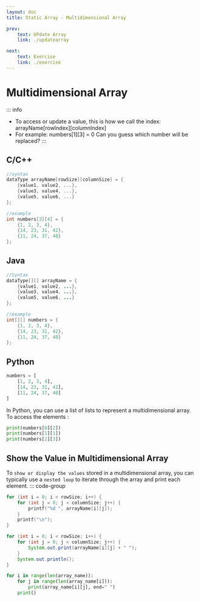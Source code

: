 ```yaml
---
layout: doc
title: Static Array - Multidimensional Array

prev:
    text: UPdate Array
    link: ./updatearray

next:
    text: Exercise
    link: ./exercise
---
```


# Multidimensional Array
::: info 
- To access or update a value, this is how we call the index:
arrayName[rowIndex][columnIndex]
- For example:
numbers[1][3] = 0
Can you guess which number will be replaced?
:::
## C/C++
```c {1,8}
//syntax
dataType arrayName[rowSize][columnSize] = {
    {value1, value2, ...},
    {value3, value4, ...},
    {value5, value6, ...}
};

//example
int numbers[3][4] = {
    {1, 2, 3, 4},
    {14, 23, 31, 42},
    {11, 24, 37, 40}
};
```

## Java
```java {1,8}
//Syntax
dataType[][] arrayName = {
    {value1, value2, ...},
    {value3, value4, ...},
    {value5, value6, ...}
};

//example
int[][] numbers = {
    {1, 2, 3, 4},
    {14, 23, 31, 42},
    {11, 24, 37, 40}
};
```

## Python
```python
numbers = [
    [1, 2, 3, 4],
    [14, 23, 31, 42],
    [11, 24, 37, 40]
]
```
In Python, you can use a list of lists to represent a multidimensional array. To access the elements :

```python
print(numbers[0][2])
print(numbers[1][1])
print(numbers[2][3])
```

## Show the Value in Multidimensional Array
To `show or display the values` stored in a multidimensional array, you can typically use a `nested loop` to iterate through the array and print each element.
::: code-group
```C [C/C++]
for (int i = 0; i < rowSize; i++) {
    for (int j = 0; j < columnSize; j++) {
        printf("%d ", arrayName[i][j]);
    }
    printf("\n");
}
```
```java [Java]
for (int i = 0; i < rowSize; i++) {
    for (int j = 0; j < columnSize; j++) {
        System.out.print(arrayName[i][j] + " ");
    }
    System.out.println();
}
```
```python [Python]
for i in range(len(array_name)):
    for j in range(len(array_name[i])):
        print(array_name[i][j], end=" ")
    print()
```